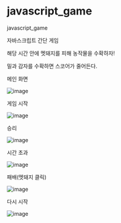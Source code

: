 # javascript_game
 javascript_game

자바스크립트 간단 게임

해당 시간 안에 멧돼지를 피해 농작물을 수확하자!

밀과 감자를 수확하면 스코어가 줄어든다.


메인 화면

![image](https://user-images.githubusercontent.com/57259056/152687390-3c2811f9-65f9-4abc-b504-55b978698c6b.png)


게임 시작

![image](https://user-images.githubusercontent.com/57259056/152716188-e8d809bd-47c3-4a34-ba5e-7f72dd2b216f.png)


승리

![image](https://user-images.githubusercontent.com/57259056/152716151-7a184a2c-9f33-4ec6-9466-c23f9ae2ee5f.png)


시간 초과

![image](https://user-images.githubusercontent.com/57259056/152716224-8811c6a2-7dcf-456d-84d4-3a554342705b.png)


패배(멧돼지 클릭)

![image](https://user-images.githubusercontent.com/57259056/152716258-c35b69c8-55ab-404b-8aa4-b8a6f17f7475.png)


다시 시작

![image](https://user-images.githubusercontent.com/57259056/152687593-439f6fb9-74c4-4b36-8611-e0ed78f51c5b.png)
